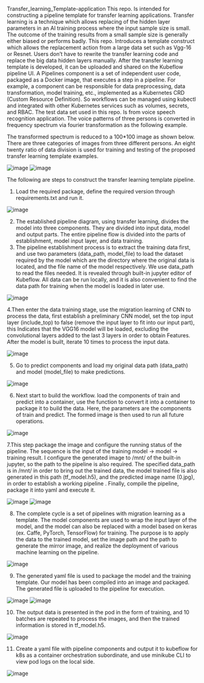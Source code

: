Transfer_learning_Template-application
This repo. Is intended for constructing a pipeline template for transfer learning applications.  Transfer learning is a technique which allows replacing of the hidden layer parameters in an AI training process where the input sample size is small.  The outcome of the training results from a small sample size is generally either biased or performs badly.  This repo. Introduces a template construct which allows the replacement action from a large data set such as Vgg-16 or Resnet.  Users don’t have to rewrite the transfer learning code and replace the big data hidden layers  manually.  After the transfer learning template is developed, it can be uploaded and shared on the Kubeflow pipeline UI.  A Pipelines component is a set of independent user code, packaged as a Docker image, that executes a step in a pipeline. For example, a component can be responsible for data preprocessing, data transformation, model training, etc., implemented as a Kubernetes CRD (Custom Resource Definition). So workflows can be managed using kubectl and integrated with other Kubernetes services such as volumes, secrets, and RBAC.
The test data set used in this repo. Is from voice speech recognition application.  The voice patterns of three persons is converted in frequency spectrum via fourier transformation as the following example.

The transformed spectrum is reduced to a 100*100 image as shown below.  There are three categories of images from three different persons.  An eight twenty ratio of data division is used for training and testing of the proposed transfer learning template examples.  

![image](https://user-images.githubusercontent.com/89516000/195132853-29e6a45d-2e53-44c3-b2a1-e649510033b2.png)
![image](https://user-images.githubusercontent.com/89516000/195132872-fae7fd6b-de8f-4b15-b641-4673decbc965.png)

The following are steps to construct the transfer learning template pipeline.
1.	Load the required package, define the required version through requirements.txt and run it.

![image](https://user-images.githubusercontent.com/89516000/195132895-75c3b470-f0cf-4d3c-ae40-71247aac6d2b.png)

2. The established pipeline diagram, using transfer learning, divides the model into three components.  They are divided into input data, model and output parts. The entire pipeline flow is divided into the parts of establishment, model input layer, and data training.
3. The pipeline establishment process is to extract the training data first, and use two parameters (data_path, model_file) to load the dataset required by the model which are the directory where the original data is located, and the file name of the model respectively.  We use data_path to read the files needed.  It is revealed through built-in jupyter editor of Kubeflow.  All data can be run locally, and it is also convenient to find the data path for training when the model is loaded in later use.
 
![image](https://user-images.githubusercontent.com/89516000/195132921-618ebf18-1f4b-4ca2-958d-c5a42a6772c2.png)

4.Then enter the data training stage, use the migration learning of CNN to process the data, first establish a preliminary CNN model, set the top input layer (include_top) to false (remove the input layer to fit into our input part), this Indicates that the VGG16 model will be loaded, excluding the convolutional layers added to the last 3 layers in order to obtain Features.  After the model is built, iterate 10 times to process the input data.

![image](https://user-images.githubusercontent.com/89516000/195132946-ee44f391-ab84-49e3-90ad-bf63f2cf4112.png)

5. Go to predict components and load my original data path (data_path) and model (model_file) to make predictions.

![image](https://user-images.githubusercontent.com/89516000/195132995-c6dc82c8-ff83-4898-a5f8-8bca0da569d0.png)

6. Next start to build the workflow.  load the components of train and predict into a container, use the function to convert it into a container to package it to build the data. Here, the parameters are the components of train and predict.  The formed image is then used to run all future operations.

![image](https://user-images.githubusercontent.com/89516000/195133037-657498b9-072d-4031-aaab-6329c875ecdd.png)

7.This step package the image and configure the running status of the pipeline. The sequence is the input of the training model -> model -> training result.  I configure the generated image to /mnt/ of the built-in jupyter, so the path to the pipeline is also required.  The specified data_path is in /mnt/ in order to bring out the trained data, the model trained file is also generated in this path (tf_model.h5), and the predicted image name (0.jpg), in order to establish a working pipeline . Finally, compile the pipeline, package it into yaml and execute it.
 
![image](https://user-images.githubusercontent.com/89516000/195133085-0247d840-5c44-4a28-93af-ef9ecaeefe39.png)
![image](https://user-images.githubusercontent.com/89516000/195133107-d0c43393-8a93-4ccc-8d7a-2ac950ccd306.png)

8. The complete cycle is a set of pipelines with migration learning as a template. The model components are used to wrap the input layer of the model, and the model can also be replaced with a model based on keras (ex. Caffe, PyTorch, TensorFlow) for training.  The purpose is to apply the data to the trained model, set the image path and the path to generate the mirror image, and realize the deployment of various machine learning on the pipeline.

![image](https://user-images.githubusercontent.com/89516000/195133169-7260eae7-b761-4be3-ac9a-6121bd3ba02d.png)

9.	The generated yaml file is used to package the model and the training template. Our model has been compiled into an image and packaged.  The generated file is uploaded to the pipeline for execution.
 
![image](https://user-images.githubusercontent.com/89516000/195133204-7af28767-c99d-44fc-844a-f70783e54d77.png)
![image](https://user-images.githubusercontent.com/89516000/195133219-4e2f65ea-fa56-4f56-9087-7321f2736de9.png)

10. The output data is presented in the pod in the form of training, and 10 batches are repeated to process the images, and then the trained information is stored in tf_model.h5.

![image](https://user-images.githubusercontent.com/89516000/195133259-979ba97d-45f4-4145-bc01-c4e0527da33c.png)

11. Create a yaml file with pipeline components and output it to kubeflow for k8s as a container orchestration subordinate, and use minikube CLI to view pod logs on the local side.

![image](https://user-images.githubusercontent.com/89516000/195133300-e00628d5-fddf-404a-be0b-ce5d4c222be8.png)
